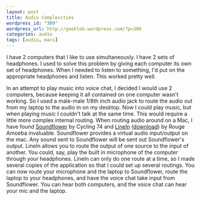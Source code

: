 ```yaml
--- 
layout: post
title: Audio Complexities
wordpress_id: "309"
wordpress_url: http://geeklob.wordpress.com/?p=309
categories: audio
tags: [audio, macs]
---
```

I have 2 computers that I like to use simultaneously. I have 2 sets of headphones. I used to solve this problem by giving each computer its own set of headphones. When I needed to listen to something, I'd put on the appropriate headphones and listen. This worked pretty well.

In an attempt to play music into voice chat, I decided I would use 2 computers, because keeping it all contained on one computer wasn't working. So I used a male-male 1/8th inch audio jack to route the audio out from my laptop to the audio in on my desktop. Now I could play music, but when playing music I couldn't talk at the same time. This would require a little more complex internal routing. When routing audio around on a Mac, I have found <a href="http://cycling74.com/products/soundflower/" target="_blank">Soundflower</a> by Cycling 74 and <a href="http://www.rogueamoeba.com/freebies/" target="_blank">LineIn</a> (<a href="http://www.rogueamoeba.com/freebies/download/LineIn.dmg" target="_blank">download</a>) by Rouge Amoeba invaluable. Soundflower provides a virtual audio input/output on the mac. Any sound sent to Soundflower will be sent out Soundflower's output. LineIn allows you to route the output of one source to the input of another. You could, say, play the built in microphone of the computer through your headphones. LineIn can only do one route at a time, so I made several copies of the application so that I could set up several routings. You can now route your microphone and the laptop to Soundflower, route the laptop to your headphones, and have the voice chat take input from Soundflower. You can hear both computers, and the voice chat can hear your mic and the laptop.
